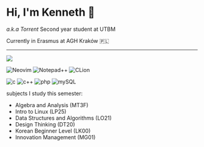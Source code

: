 # Hi, I'm Kenneth 👋

*a.k.a Torrent* Second year student at UTBM


Currently in Erasmus at AGH Kraków 🇵🇱
<hr>
<img src="https://github-readme-stats.vercel.app/api/top-langs/?username=ken-soares&theme=tokyonight&layout=compact"/>

![Neovim](https://img.shields.io/badge/NeoVim-%2357A143.svg?&style=for-the-badge&logo=neovim&logoColor=white)
![Notepad++](https://img.shields.io/badge/Notepad++-90E59A.svg?style=for-the-badge&logo=notepad%2B%2B&logoColor=black)
![CLion](https://img.shields.io/badge/CLion-000000?style=for-the-badge&logo=clion&logoColor=white)


![c](https://img.shields.io/badge/c-%2300599C.svg?style=for-the-badge&logo=c&logoColor=white)
![c++](	https://img.shields.io/badge/C%2B%2B-00599C?style=for-the-badge&logo=c%2B%2B&logoColor=white)
![php](https://img.shields.io/badge/PHP-777BB4?style=for-the-badge&logo=php&logoColor=white)
![mySQL](https://img.shields.io/badge/MySQL-00000F?style=for-the-badge&logo=mysql&logoColor=white)

subjects I study this semester:
- Algebra and Analysis (MT3F)
- Intro to Linux (LP25)
- Data Structures and Algorithms (LO21)
- Design Thinking (DT20)
- Korean Beginner Level (LK00)
- Innovation Management (MG01)
  
<!---
ken-soares/ken-soares is a ✨ special ✨ repository because its `README.md` (this file) appears on your GitHub profile.
You can click the Preview link to take a look at your changes.
--->
